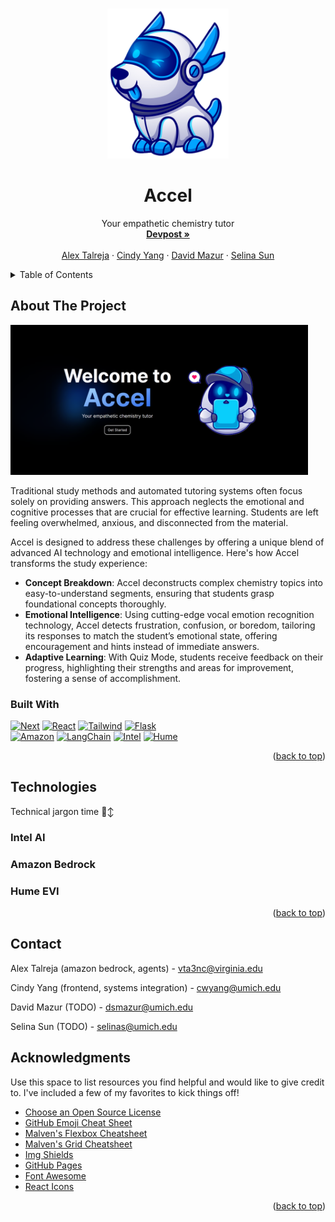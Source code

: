 
<a name="readme-top"></a>
<!-- PROJECT LOGO -->
<br />
<div align="center">
    <img src="logo.png" alt="Logo" height="240">

  <h1 align="center">Accel</h1>

  <p align="center">
    Your empathetic chemistry tutor
    <br />
    <a href=""><strong>Devpost »</strong></a>
    <br />
    <br />
    <a href="https://www.linkedin.com/in/alexander-talreja">Alex Talreja</a>
    ·
    <a href="https://www.linkedin.com/in/2023cyang/">Cindy Yang</a>
    ·
    <a href="https://www.linkedin.com/in/davidsmazur/">David Mazur</a>
    ·
    <a href="https://www.linkedin.com/in/selina-sun-550301227/">Selina Sun</a>
  </p>
</div>



<!-- TABLE OF CONTENTS -->
<details>
  <summary>Table of Contents</summary>
  <ol>
    <li>
      <a href="#about-the-project">About The Project</a>
      <ul>
        <li><a href="#built-with">Built With</a></li>
      </ul>
    </li>
    <li>
      <a href="#technologies">Technologies</a>
      <ul>
        <li><a href="#intel-ai">Intel AI</a></li>
        <li><a href="#amazon-bedrock">Amazon Bedrock</a></li>
        <li><a href="#hume-evi">Hume EVI</a></li>
      </ul>
    </li>
    <li><a href="#contact">Contact</a></li>
    <li><a href="#acknowledgments">Acknowledgments</a></li>
  </ol>
</details>



<!-- ABOUT THE PROJECT -->
## About The Project

<img src="product-1.png" alt="Logo" height="240">

Traditional study methods and automated tutoring systems often focus solely on providing answers. This approach neglects the emotional and cognitive processes that are crucial for effective learning. Students are left feeling overwhelmed, anxious, and disconnected from the material.

Accel is designed to address these challenges by offering a unique blend of advanced AI technology and emotional intelligence. Here's how Accel transforms the study experience: 

* **Concept Breakdown**: Accel deconstructs complex chemistry topics into easy-to-understand segments, ensuring that students grasp foundational concepts thoroughly.
* **Emotional Intelligence**: Using cutting-edge vocal emotion recognition technology, Accel detects frustration, confusion, or boredom, tailoring its responses to match the student’s emotional state, offering encouragement and hints instead of immediate answers.
* **Adaptive Learning**: With Quiz Mode, students receive feedback on their progress, highlighting their strengths and areas for improvement, fostering a sense of accomplishment.


### Built With

[![Next][Next.js]][Next-url]
[![React][React.js]][React-url]
[![Tailwind][Tailwind]][Tailwind-url]
[![Flask][Flask]][Flask-url]<br/>
[![Amazon][Amazon]][Amazon-url]
[![LangChain][LangChain]][langchain-url]
[![Intel][Intel]][Intel-url]
[![Hume][Hume]][Hume-url]


<p align="right">(<a href="#readme-top">back to top</a>)</p>



<!-- GETTING STARTED -->
## Technologies

Technical jargon time 🙂‍↕️

### Intel AI



### Amazon Bedrock



### Hume EVI


<p align="right">(<a href="#readme-top">back to top</a>)</p>


<!-- CONTACT -->
## Contact
Alex Talreja (amazon bedrock, agents) - vta3nc@virginia.edu

Cindy Yang (frontend, systems integration) - cwyang@umich.edu

David Mazur (TODO) - dsmazur@umich.edu

Selina Sun (TODO) - selinas@umich.edu

<!-- ACKNOWLEDGMENTS -->
## Acknowledgments

Use this space to list resources you find helpful and would like to give credit to. I've included a few of my favorites to kick things off!

* [Choose an Open Source License](https://choosealicense.com)
* [GitHub Emoji Cheat Sheet](https://www.webpagefx.com/tools/emoji-cheat-sheet)
* [Malven's Flexbox Cheatsheet](https://flexbox.malven.co/)
* [Malven's Grid Cheatsheet](https://grid.malven.co/)
* [Img Shields](https://shields.io)
* [GitHub Pages](https://pages.github.com)
* [Font Awesome](https://fontawesome.com)
* [React Icons](https://react-icons.github.io/react-icons/search)

<p align="right">(<a href="#readme-top">back to top</a>)</p>



<!-- MARKDOWN LINKS & IMAGES -->
<!-- https://www.markdownguide.org/basic-syntax/#reference-style-links -->
[product-screenshot]: images/screenshot.png
[Next.js]: https://img.shields.io/badge/next.js-000000?style=for-the-badge&logo=nextdotjs&logoColor=white
[Next-url]: https://nextjs.org/
[React.js]: https://img.shields.io/badge/React.js-20232A?style=for-the-badge&logo=react&logoColor=61DAFB
[React-url]: https://reactjs.org/
[Tailwind]: https://img.shields.io/badge/Tailwind-35495E?style=for-the-badge&logo=tailwindcss&logoColor=06B6D4
[Tailwind-url]: https://tailwindcss.com/
[Flask]: https://img.shields.io/badge/Flask-FF2D20?style=for-the-badge&logo=flask&logoColor=white
[Flask-url]: https://flask.palletsprojects.com/en/3.0.x/
[Intel]: https://img.shields.io/badge/Intel_ai-0769AD?style=for-the-badge&logo=intel&logoColor=white
[Intel-url]: https://www.intel.com/content/www/us/en/developer/topic-technology/artificial-intelligence/overview.html
[Hume]: https://img.shields.io/badge/Hume_EVI-563D7C?style=for-the-badge&logo=polkadot&logoColor=white
[Hume-url]: https://beta.hume.ai/
[LangChain]: https://img.shields.io/badge/LangChain-DD0031?style=for-the-badge&logo=langchain&logoColor=white
[LangChain-url]: https://www.langchain.com/
[Amazon]: https://img.shields.io/badge/Amazon_Bedrock-4A4A55?style=for-the-badge&logo=amazonwebservices&logoColor=FF3E00
[Amazon-url]: https://aws.amazon.com/bedrock/?gclid=CjwKCAjw7NmzBhBLEiwAxrHQ-R43KC_xeXdqadUZrt7upH8LYrZMbCOi-j7Hn7RHxfyKg1tJdlt2FBoCr_IQAvD_BwE&trk=0eaabb80-ee46-4e73-94ae-368ffb759b62&sc_channel=ps&ef_id=CjwKCAjw7NmzBhBLEiwAxrHQ-R43KC_xeXdqadUZrt7upH8LYrZMbCOi-j7Hn7RHxfyKg1tJdlt2FBoCr_IQAvD_BwE:G:s&s_kwcid=AL!4422!3!692006004688!p!!g!!amazon%20bedrock!21048268554!159639952935
